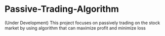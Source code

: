 # Passive-Trading-Algorithm
(Under Development) This project focuses on passively trading on the stock market by using algorithm that can maximize profit and minimize loss
